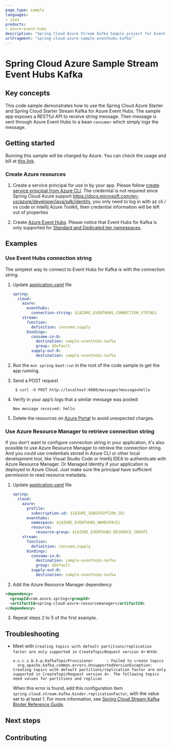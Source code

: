 ```yaml
---
page_type: sample
languages:
- java
products:
- azure-event-hubs
description: "Spring Cloud Azure Stream Kafka Sample project for Event Hubs"
urlFragment: "spring-cloud-azure-sample-eventhubs-kafka"
---
```


# Spring Cloud Azure Sample Stream Event Hubs Kafka

## Key concepts

This code sample demonstrates how to use the Spring Cloud Azure Starter and Spring Cloud Starter Stream Kafka for Azure Event Hubs. The sample app exposes a RESTful API to receive
string message. Then message is sent through Azure Event Hubs to a bean `consumer`
which simply logs the message.

## Getting started


Running this sample will be charged by Azure. You can check the usage and bill at
[this link][azure-account].


### Create Azure resources

1. Create a service principal for use in by your app. Please follow 
   [create service principal from Azure CLI][create-sp-using-azure-cli]. 
   The credential is not required since Spring Cloud Azure support https://docs.microsoft.com/en-us/azure/developer/java/sdk/identity,
   you only need to log in with az cli / vs code or Intellij Azure Toolkit, then credential information will be left out of properties

3. Create [Azure Event Hubs][create-event-hubs]. Please notice that Event Hubs for Kafka is only supported for [Standard and Dedicated tier namespaces](https://azure.microsoft.com/pricing/details/event-hubs/).

## Examples

### Use Event Hubs connection string

The simplest way to connect to Event Hubs for Kafka is with the connection string. 

1. Update
    [application.yaml][application.yaml]
    file
    
    ```yaml
    spring:
      cloud:
        azure:
          eventhubs:
            connection-string: ${AZURE_EVENTHUBS_CONNECTION_STRING}
        stream:
          function:
            definition: consume;supply
          bindings:
            consume-in-0:
              destination: sample-eventhubs-kafka
              group: $Default
            supply-out-0:
              destination: sample-eventhubs-kafka
    ```

2. Run the `mvn spring-boot:run` in the root of the code sample to get the app running.

3. Send a POST request

        $ curl -X POST http://localhost:8080/messages?message=hello

4. Verify in your app’s logs that a similar message was posted:

    `New message received: hello`

5. Delete the resources on [Azure Portal][azure-portal] to avoid unexpected charges.

### Use Azure Resource Manager to retrieve connection string

If you don't want to configure connection string in your application, it's also possible to use Azure Resource Manager to retrieve the connection string. And you could use credentials stored in Azure CLI or other local development tool, like Visual Studio Code or Intellij IDEA to authenticate with Azure Resource Manager. Or Managed Identity if your application is deployed to Azure Cloud. Just make sure the principal have sufficient permission to read resource metadata.

1. Update
   [application.yaml][application.yaml]
   file

    ```yaml
    spring:
      cloud:
        azure:
          profile:
            subscription-id: ${AZURE_SUBSCRIPTION_ID}
          eventhubs:
            namespace: ${AZURE_EVENTHUBS_NAMESPACE}
            resource:
              resource-group: ${AZURE_EVENTHUBS_RESOURCE_GROUP}
        stream:
          function:
            definition: consume;supply
          bindings:
            consume-in-0:
              destination: sample-eventhubs-kafka
              group: $Default
            supply-out-0:
              destination: sample-eventhubs-kafka
    ```
2. Add the Azure Resource Manager dependency
```xml
<dependency>
  <groupId>com.azure.spring</groupId>
  <artifactId>spring-cloud-azure-resourcemanager</artifactId>
</dependency>
```
3. Repeat steps 2 to 5 of the first example.

## Troubleshooting

- Meet with  `Creating topics with default partitions/replication factor are only supported in CreateTopicRequest version 4+` error.
  
  ```text
  o.s.c.s.b.k.p.KafkaTopicProvisioner      : Failed to create topics
    org.apache.kafka.common.errors.UnsupportedVersionException: Creating topics with default partitions/replication factor are only supported in CreateTopicRequest version 4+. The following topics need values for partitions and replicas
  ```

  When this error is found, add this configuration item `spring.cloud.stream.kafka.binder.replicationFactor`, with the value set to at least 1. For more information, see [Spring Cloud Stream Kafka Binder Reference Guide](https://docs.spring.io/spring-cloud-stream-binder-kafka/docs/current/reference/html/spring-cloud-stream-binder-kafka.html).

## Next steps

## Contributing

<!-- LINKS -->
[azure-account]: https://azure.microsoft.com/account/
[azure-portal]: https://ms.portal.azure.com/
[create-event-hubs]: https://docs.microsoft.com/azure/event-hubs/
[create-sp-using-azure-cli]: https://github.com/Azure-Samples/azure-spring-boot-samples/blob/main/create-sp-using-azure-cli.md
[application.yaml]: https://github.com/Azure-Samples/azure-spring-boot-samples/blob/main/eventhubs/azure-spring-cloud-starter-eventhubs-kafka/eventhubs-kafka/src/main/resources/application.yaml
